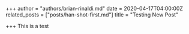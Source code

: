+++
author = "authors/brian-rinaldi.md"
date = 2020-04-17T04:00:00Z
related_posts = ["posts/han-shot-first.md"]
title = "Testing New Post"

+++
This is a test